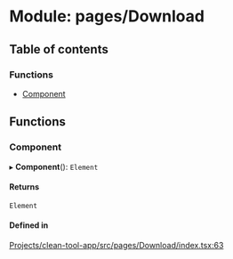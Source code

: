 # Module: pages/Download

## Table of contents

### Functions

- [Component](../wiki/pages.Download#component)

## Functions

### Component

▸ **Component**(): `Element`

#### Returns

`Element`

#### Defined in

[Projects/clean-tool-app/src/pages/Download/index.tsx:63](https://github.com/yuckyh/clean-tool-app/)
